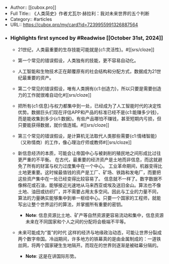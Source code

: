 - Author:: [[cubox.pro]]
- Full Title:: 《人类简史》作者尤瓦尔·赫拉利：我对未来世界的五个判断
- Category:: #articles
- URL:: https://cubox.pro/my/card?id=7239955991326887564
- ### Highlights first synced by #Readwise [[October 31st, 2024]]
    - 21世纪，人类最重要的生存技能可能就是{c1:灵活性}。#[[srs/cloze]]
    - 第一个常见的错误假设，人类独有的技能，更不容易自动化。
    - 人工智能和生物技术正在颠覆原有的社会结构和分配方式，数据成为21世纪最重要的资产。
    - 第二个常见的错误假设，唯有人类拥有{c1:创造力}，所以只要是需要创造力的工作就很难自动化#[[srs/cloze]]
      
    - 把所有{c1:信息}与权力都集中到一处，已经成为了人工智能时代的决定性优势。数据巨头们现在评估APP和产品的标准已经不是{c1:能赚多少钱}，而是能收集到多少{c1:数据}。有些产品哪怕不赚钱，甚至短期内亏损，但只要能获得数据，就价值连城。#[[srs/cloze]]
      
    - 第三个常见的错误假设，是计算机无法取代人类那些需要{c1:情绪智能}（又称情商）的工作，像心理治疗师或教师#[[srs/cloze]]
    - 新信息经济的本质，可能会让帝国中心与被剥削的殖民地之间形成比过往更严重的不平衡。
      在古代，最重要的经济资产是土地而非信息，而这就避免了所有的财富与权力过度集中在一个中心。
      工业革命期间，机器变得比土地更重要。这时候最值钱的资产是工厂、矿场、铁路和发电厂，而要把这些资产集中在一处已经变得比较容易了。
      信息就不一样了。数字数据不像棉花或石油，能够接近光速地从马来西亚或埃及送旧金山。算法也不像土地、油田或纺织厂，并不需要占用太多空间。因此与工业的力量不同，算法的力量确实能够集中到单一枢纽中心。只要一个国家的工程师，就能写出让整个世界运行的算法，并掌握所有重要的密钥。
        - **Note**: 信息资源比土地、矿产等自然资源更容易流动和集中，信息资源未来在不同国家和个人之间的分配将会极端不平等。
    - 未来可能成为“茧”的时代
      这样的经济与地缘政治动态，可能让世界分裂成两个数字帝国。冷战期间，许多地方的铁幕真的是由金属制成的：一道铁丝网，将两个国家硬生生地隔开。而现在的世界则逐渐是被硅幕分隔的。
        - **Note**: 这是在讲国际形势。
